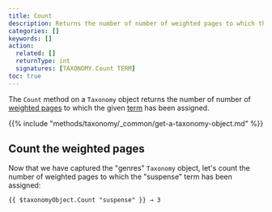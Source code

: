 ```yaml
---
title: Count
description: Returns the number of number of weighted pages to which the given term has been assigned.
categories: []
keywords: []
action:
  related: []
  returnType: int
  signatures: [TAXONOMY.Count TERM]
toc: true
---
```


The `Count` method on a `Taxonomy` object returns the number of number of [weighted pages](g) to which the given [term](g) has been assigned.

{{% include "methods/taxonomy/_common/get-a-taxonomy-object.md" %}}

## Count the weighted pages

Now that we have captured the "genres" `Taxonomy` object, let's count the number of weighted pages to which the "suspense" term has been assigned:

```go-html-template
{{ $taxonomyObject.Count "suspense" }} → 3
```
